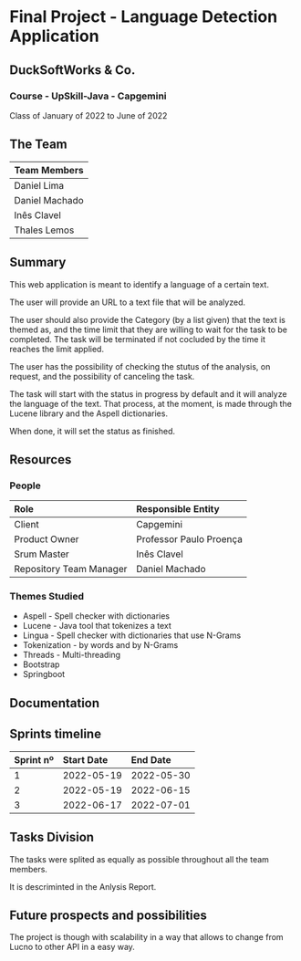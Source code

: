 # Final Project - Language Detection Application 
## DuckSoftWorks & Co.


### Course - UpSkill-Java - Capgemini
Class of January of 2022 to June of 2022

## The Team 

| **Team Members**   |
|--------------------|
| Daniel Lima        |
| Daniel Machado     |
| Inês Clavel        |
| Thales Lemos       |


## Summary

This web application is meant to identify a language of a certain text.

The user will provide an URL to a text file that will be analyzed.

The user should also provide the Category (by a list given) that the text is themed as, and the time limit that they are willing to wait for the task to be completed. The task will be terminated if not cocluded by the time it reaches the limit applied.

The user has the possibility of checking the stutus of the analysis, on request, and the possibility of canceling the task.

The task will start with the status in progress by default and it will analyze the language of the text. That process, at the moment, is made through the Lucene library and the Aspell dictionaries.

When done, it will set the status as finished.


## Resources

### People
| **Role** | **Responsible Entity** |                                       
|:-----------|:-----------|
| Client | Capgemini | 
| Product Owner | Professor Paulo Proença |
| Srum Master | Inês Clavel |
| Repository Team Manager | Daniel Machado |


### Themes Studied
* Aspell - Spell checker with dictionaries
* Lucene - Java tool that tokenizes a text 
* Lingua - Spell checker with dictionaries that use N-Grams
* Tokenization - by words and by N-Grams
* Threads - Multi-threading
* Bootstrap
* Springboot

## Documentation


## Sprints timeline

| Sprint nº  | Start Date | End Date |                                       
|:-----------|:-----------|:---------|
| 1 | 2022-05-19 | 2022-05-30 |
| 2 | 2022-05-19 | 2022-06-15 |
| 3 | 2022-06-17 | 2022-07-01 |

## Tasks Division
The tasks were splited as equally as possible throughout all the team members.

It is descriminted in the Anlysis Report.

## Future prospects and possibilities
The project is though with scalability in a way that allows to change from Lucno to other API in a easy way.
